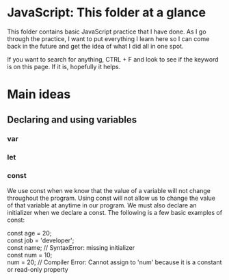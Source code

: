 # JavaScript: This folder at a glance
This folder contains basic JavaScript practice that I have done. As I go through the practice, I want to put everything I learn here so I can come back in the future and get the idea of what I did all in one spot.

If you want to search for anything, CTRL + F and look to see if the keyword is on this page. If it is, hopefully it helps.

# Main ideas
## Declaring and using variables
### var

### let

### const
We use const when we know that the value of a variable will not change throughout the program. Using const will not allow us to change the value of that variable at anytime in our program. We must also declare an initializer when we declare a const. The following is a few basic examples of const:  
  
const age = 20;  
const job = 'developer';  
const name; // SyntaxError: missing initializer  
const num = 10;  
num = 20; // Compiler Error: Cannot assign to 'num' because it is a constant or read-only property  
